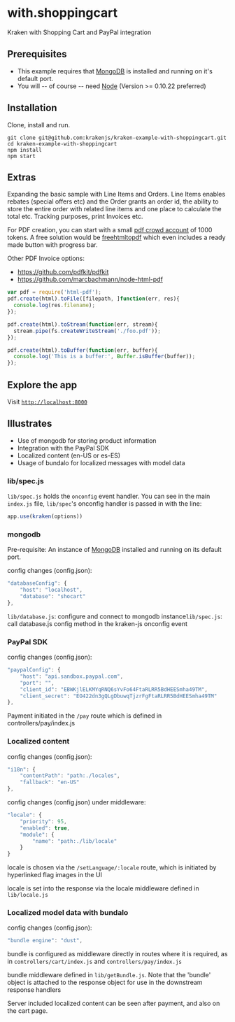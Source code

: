 with.shoppingcart
=================

Kraken with Shopping Cart and PayPal integration

Prerequisites
-------------

-	This example requires that [MongoDB](http://www.mongodb.org/downloads) is installed and running on it's default port.
-	You will -- of course -- need [Node](http://nodejs.org) (Version >= 0.10.22 preferred)

Installation
------------

Clone, install and run.

```shell
git clone git@github.com:krakenjs/kraken-example-with-shoppingcart.git
cd kraken-example-with-shoppingcart
npm install
npm start
```

Extras
------

Expanding the basic sample with Line Items and Orders. Line Items enables rebates (special offers etc) and the Order grants an order id, the ability to store the entire order with related line items and one place to calculate the total etc. Tracking purposes, print Invoices etc.

For PDF creation, you can start with a small [pdf crowd account](http://pdfcrowd.com/pricing/) of 1000 tokens. A free solution would be [freehtmltopdf](http://freehtmltopdf.com/api.html) which even includes a ready made button with progress bar.

Other PDF Invoice options:

-	https://github.com/pdfkit/pdfkit
-	https://github.com/marcbachmann/node-html-pdf

```js
var pdf = require('html-pdf');
pdf.create(html).toFile([filepath, ]function(err, res){
  console.log(res.filename);
});

pdf.create(html).toStream(function(err, stream){
  stream.pipe(fs.createWriteStream('./foo.pdf'));
});

pdf.create(html).toBuffer(function(err, buffer){
  console.log('This is a buffer:', Buffer.isBuffer(buffer));
});
```

Explore the app
---------------

Visit [`http://localhost:8000`](http://localhost:8000)

Illustrates
-----------

-	Use of mongodb for storing product information
-	Integration with the PayPal SDK
-	Localized content (en-US or es-ES)
-	Usage of bundalo for localized messages with model data

### lib/spec.js

`lib/spec.js` holds the `onconfig` event handler. You can see in the main `index.js` file, `lib/spec`'s onconfig handler is passed in with the line:

```javascript
app.use(kraken(options))
```

### mongodb

Pre-requisite: An instance of [MongoDB](http://www.mongodb.org/downloads) installed and running on its default port.

config changes (config.json):

```javascript
"databaseConfig": {
	"host": "localhost",
	"database": "shocart"
},
```

`lib/database.js`: configure and connect to mongodb instance`lib/spec.js`: call database.js config method in the kraken-js onconfig event

### PayPal SDK

config changes (config.json):

```javascript
"paypalConfig": {
	"host": "api.sandbox.paypal.com",
	"port": "",
	"client_id": "EBWKjlELKMYqRNQ6sYvFo64FtaRLRR5BdHEESmha49TM",
	"client_secret": "EO422dn3gQLgDbuwqTjzrFgFtaRLRR5BdHEESmha49TM"
},
```

Payment initiated in the `/pay` route which is defined in controllers/pay/index.js

### Localized content

config changes (config.json):

```javascript
"i18n": {
	"contentPath": "path:./locales",
	"fallback": "en-US"
},
```

config changes (config.json) under middleware:

```javascript
"locale": {
	"priority": 95,
	"enabled": true,
	"module": {
		"name": "path:./lib/locale"
	}
}
```

locale is chosen via the `/setLanguage/:locale` route, which is initiated by hyperlinked flag images in the UI

locale is set into the response via the locale middleware defined in `lib/locale.js`

### Localized model data with bundalo

config changes (config.json):

```javascript
"bundle engine": "dust",
```

bundle is configured as middleware directly in routes where it is required, as in `controllers/cart/index.js` and `controllers/pay/index.js`

bundle middleware defined in `lib/getBundle.js`. Note that the 'bundle' object is attached to the response object for use in the downstream response handlers

Server included localized content can be seen after payment, and also on the cart page.
